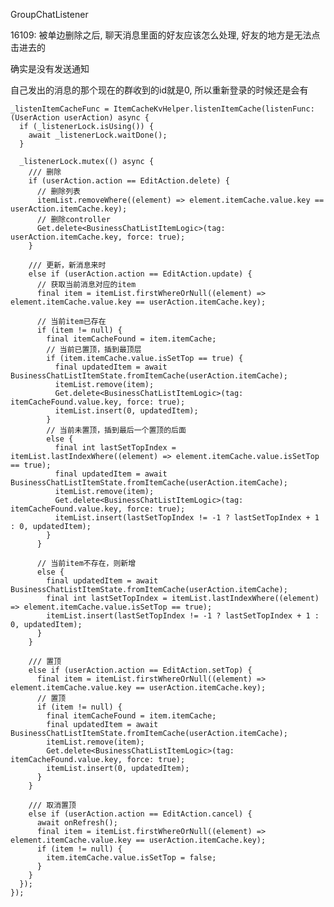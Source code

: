 GroupChatListener

16109: 被单边删除之后, 聊天消息里面的好友应该怎么处理, 好友的地方是无法点击进去的


确实是没有发送通知

自己发出的消息的那个现在的群收到的id就是0, 所以重新登录的时候还是会有


    _listenItemCacheFunc = ItemCacheKvHelper.listenItemCache(listenFunc: (UserAction userAction) async {
      if (_listenerLock.isUsing()) {
        await _listenerLock.waitDone();
      }

      _listenerLock.mutex(() async {
        /// 删除
        if (userAction.action == EditAction.delete) {
          // 删除列表
          itemList.removeWhere((element) => element.itemCache.value.key == userAction.itemCache.key);
          // 删除controller
          Get.delete<BusinessChatListItemLogic>(tag: userAction.itemCache.key, force: true);
        }

        /// 更新，新消息来时
        else if (userAction.action == EditAction.update) {
          // 获取当前消息对应的item
          final item = itemList.firstWhereOrNull((element) => element.itemCache.value.key == userAction.itemCache.key);

          // 当前item已存在
          if (item != null) {
            final itemCacheFound = item.itemCache;
            // 当前已置顶，插到最顶层
            if (item.itemCache.value.isSetTop == true) {
              final updatedItem = await BusinessChatListItemState.fromItemCache(userAction.itemCache);
              itemList.remove(item);
              Get.delete<BusinessChatListItemLogic>(tag: itemCacheFound.value.key, force: true);
              itemList.insert(0, updatedItem);
            }
            // 当前未置顶，插到最后一个置顶的后面
            else {
              final int lastSetTopIndex = itemList.lastIndexWhere((element) => element.itemCache.value.isSetTop == true);
              final updatedItem = await BusinessChatListItemState.fromItemCache(userAction.itemCache);
              itemList.remove(item);
              Get.delete<BusinessChatListItemLogic>(tag: itemCacheFound.value.key, force: true);
              itemList.insert(lastSetTopIndex != -1 ? lastSetTopIndex + 1 : 0, updatedItem);
            }
          }

          // 当前item不存在，则新增
          else {
            final updatedItem = await BusinessChatListItemState.fromItemCache(userAction.itemCache);
            final int lastSetTopIndex = itemList.lastIndexWhere((element) => element.itemCache.value.isSetTop == true);
            itemList.insert(lastSetTopIndex != -1 ? lastSetTopIndex + 1 : 0, updatedItem);
          }
        }

        /// 置顶
        else if (userAction.action == EditAction.setTop) {
          final item = itemList.firstWhereOrNull((element) => element.itemCache.value.key == userAction.itemCache.key);
          // 置顶
          if (item != null) {
            final itemCacheFound = item.itemCache;
            final updatedItem = await BusinessChatListItemState.fromItemCache(userAction.itemCache);
            itemList.remove(item);
            Get.delete<BusinessChatListItemLogic>(tag: itemCacheFound.value.key, force: true);
            itemList.insert(0, updatedItem);
          }
        }

        /// 取消置顶
        else if (userAction.action == EditAction.cancel) {
          await onRefresh();
          final item = itemList.firstWhereOrNull((element) => element.itemCache.value.key == userAction.itemCache.key);
          if (item != null) {
            item.itemCache.value.isSetTop = false;
          }
        }
      });
    });